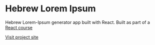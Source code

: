 # Hebrew Lorem Ipsum

Hebrew Lorem-Ipsum generator app built with React.
Built as part of a [React course](https://www.udemy.com/course/react-tutorial-and-projects-course)

[Visit project site](https://hebrew-lorem-ipsum.netlify.app)